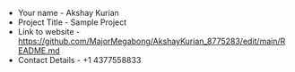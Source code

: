 - Your name - Akshay Kurian
- Project Title - Sample Project
- Link to website - https://github.com/MajorMegabong/AkshayKurian_8775283/edit/main/README.md
- Contact Details - +1 4377558833
